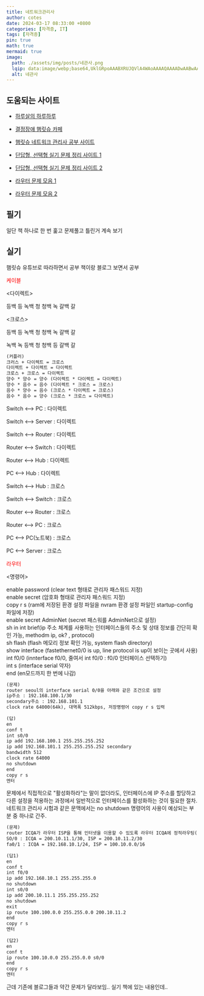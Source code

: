 ```yaml
---
title: 네트워크관리사
author: cotes
date: 2024-03-17 08:33:00 +0800
categories: [자격증, IT]
tags: [자격증]
pin: true
math: true
mermaid: true
image:
  path: ./assets/img/posts/네관사.png
  lqip: data:image/webp;base64,UklGRpoAAABXRUJQVlA4WAoAAAAQAAAADwAABwAAQUxQSDIAAAARL0AmbZurmr57yyIiqE8oiG0bejIYEQTgqiDA9vqnsUSI6H+oAERp2HZ65qP/VIAWAFZQOCBCAAAA8AEAnQEqEAAIAAVAfCWkAALp8sF8rgRgAP7o9FDvMCkMde9PK7euH5M1m6VWoDXf2FkP3BqV0ZYbO6NA/VFIAAAA
  alt: 네관사 
---
```


## 도움되는 사이트 

 - [하루살의 하루하루](https://m.blog.naver.com/limits2018?proxyReferer=https%3A%2F%2Fpresent4n6.tistory.com%2Fm%2F43&tab=1)

 - [결정장애 햄릿슈 카페](https://ahngo13.tistory.com/)
 
 - [햄릿슈 네트워크 관리사 공부 사이트](https://www.hamletshu.com/)

 - [단답형, 선택형 실기 문제 정리 사이트 1](https://dinosaur1.tistory.com/9)

 - [단답형, 선택형 실기 문제 정리 사이트 2](https://velog.io/@aljongjong/%EB%8B%A8%EB%8B%B5%ED%98%95-%EC%84%A0%ED%83%9D%ED%98%95-%EB%AC%B8%EC%A0%9C-%EC%A0%95%EB%A6%AC)

 - [라우터 문제 모음 1](https://velog.io/@zlevn/%EB%84%A4%ED%8A%B8%EC%9B%8C%ED%81%AC%EA%B4%80%EB%A6%AC%EC%82%AC-2%EA%B8%89-%EC%8B%A4%EA%B8%B0-%EB%9D%BC%EC%9A%B0%ED%84%B0-%EB%AC%B8%EC%A0%9C-%EB%AA%A8%EC%9D%8C)

 - [라우터 문제 모음 2](https://lineho.tistory.com/59)

## 필기

일단 책 하나로 한 번 훑고 문제풀고 틀린거 계속 보기

## 실기 

햄릿슈 유튜브로 따라하면서 공부
책이랑 블로그 보면서 공부

<spen style="color: red"> 케이블 </spen>

<다이렉트>

등백 등 녹백 청 청백 녹 갈백 갈

<크로스>

등백 등 녹백 청 청백 녹 갈백 갈

녹백 녹 등백 청 청백 등 갈백 갈

```md
(커플러)     
크러스 + 다이렉트 = 크로스  
다이렉트 + 다이렉트 = 다이렉트  
크로스 + 크로스 = 다이렉트   
양수 * 양수 = 양수 (다이렉트 * 다이렉트 = 다이렉트)  
양수 * 음수 = 음수 (다이렉트 * 크로스 = 크로스)  
음수 * 양수 = 음수 (크로스 * 다이렉트 = 크로스)  
음수 * 음수 = 양수 (크로스 * 크로스 = 다이렉트)  
```

Switch <--> PC : 다이렉트

Switch <--> Server : 다이렉트

Switch <--> Router : 다이렉트

Router <--> Switch : 다이렉트

Router <--> Hub : 다이렉트

PC <-->  Hub : 다이렉트

Switch <--> Hub : 크로스

Switch <--> Switch : 크로스

Router <--> Router : 크로스

Router <--> PC : 크로스

PC <--> PC(노트북) : 크로스

PC <--> Server : 크로스


<spen style="color: red"> 라우터 </spen>

<명령어>  

enable password (clear text 형태로 관리자 패스워드 지정)  
enable secret (암호화 형태로 관리자 패스워드 지정)  
copy r s (ram에 저장된 환경 설정 파일을 nvram 환경 설정 파일인 startup-config 파일에 저장)  
enable secret AdminNet (secret 패스워를 AdminNet으로 설정)  
sh in int brief(ip 주소 체계를 사용하는 인터페이스들의 주소 및 상태 정보를 간단히 확인 가능, methodm ip, ok? , protocol)  
sh flash (flash 메모리 정보 확인 가능, system flash directory)  
show interface (fastethernet0/0 is up, line protocol is up이 보이는 곳에서 사용)  
int f0/0 (innterface f0/0, 줄여서 int f0/0 : f0/0 인터페이스 선택하기)  
int s (interface serial 약자)  
end (en모드까지 한 번에 나감) 

```md
(문제)    
router seoul의 interface serial 0/0을 아래와 같은 조건으로 설정  
ip주소 : 192.168.100.1/30  
secondary주소 : 192.168.101.1  
clock rate 64000(64k), 대역폭 512kbps, 저장명령어 copy r s 입력 
 
(답)  
en  
conf t  
int s0/0  
ip add 192.168.100.1 255.255.255.252  
ip add 192.168.101.1 255.255.255.252 secondary  
bandwidth 512  
clock rate 64000  
no shutdown  
end 
copy r s  
엔터 
```

 
문제에서 직접적으로 "활성화하라"는 말이 없더라도, 인터페이스에 IP 주소를 할당하고 다른 설정을 적용하는 과정에서 일반적으로 인터페이스를 활성화하는 것이 필요한 절차.  
네트워크 관리사 시험과 같은 문맥에서는 no shutdown 명령어의 사용이 예상되는 부분 중 하나로 간주.

```md
(문제)    
router ICQA가 라우터 ISP을 통해 인터넷을 이용할 수 있도록 라우터 ICQA에 정적라우팅(static routing)을 설정하고, 현재 상태를 NVRAM으로 저장(copy r s)  
SO/0 : ICQA = 200.10.11.1/30, ISP = 200.10.11.2/30   
fa0/1 : ICQA = 192.168.10.1/24, ISP = 100.10.0.0/16      
 
(답1)  
en  
conf t  
int f0/0  
ip add 192.168.10.1 255.255.255.0  
no shutdown  
int s0/0
ip add 200.10.11.1 255.255.255.252  
no shutdown  
exit 
ip route 100.100.0.0 255.255.0.0 200.10.11.2
end 
copy r s  
엔터  
 
(답2)  
en  
conf t  
ip route 100.10.0.0 255.255.0.0 s0/0  
end  
copy r s  
엔터
```


근데 기존에 블로그들과 약간 문제가 달라보임.. 실기 책에 있는 내용인데..


